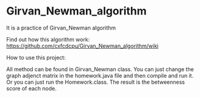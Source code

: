 # Girvan_Newman_algorithm
It is a practice of Girvan_Newman algorithm

Find out how this algorithm work: https://github.com/cxfcdcpu/Girvan_Newman_algorithm/wiki

How to use this project:

All method can be found in Girvan_Newman class. You can just change the graph adjenct matrix in the homework.java file and then compile and run it. 
Or you can just run the Homework.class. 
The result is the betweenness score of each node. 
